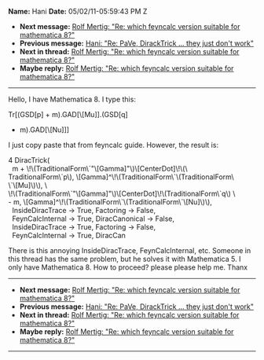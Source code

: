 **Name:** Hani
**Date:** 05/02/11-05:59:43 PM Z

  - **Next message:** [Rolf Mertig: "Re: which feyncalc version suitable
    for mathematica 8?"](0633.html)
  - **Previous message:** [Hani: "Re: PaVe, DirackTrick ... they just
    don't work"](0631.html)
  - **Next in thread:** [Rolf Mertig: "Re: which feyncalc version
    suitable for mathematica 8?"](0633.html)
  - **Maybe reply:** [Rolf Mertig: "Re: which feyncalc version suitable
    for mathematica 8?"](0633.html)

-----

Hello, I have Mathematica 8. I type this:  

Tr[(GSD[p] + m).GAD[\\[Mu]].(GSD[q]
- m).GAD[\\[Nu]]]  

I just copy paste that from feyncalc guide. However, the result is:  

4 DiracTrick(  
  m +
\\\!\\(TraditionalForm\\\`"\\[Gamma]"\\)\\[CenterDot]\\\!\\(\\  
TraditionalForm\\\`p\\),
\\[Gamma]^\\\!\\(TraditionalForm\\\`\\(TraditionalForm\\  
\\\`\\[Mu]\\)\\), \\  
\\\!\\(TraditionalForm\\\`"\\[Gamma]"\\)\\[CenterDot]\\\!\\(TraditionalForm\\\`q\\)
\\  
\- m,
\\[Gamma]^\\\!\\(TraditionalForm\\\`\\(TraditionalForm\\\`\\[Nu]\\)\\),  
  InsideDiracTrace -\> True, Factoring -\> False,  
  FeynCalcInternal -\> True, DiracCanonical -\> False,  
  InsideDiracTrace -\> True, Factoring -\> False,  
  FeynCalcInternal -\> True, DiracCan  

There is this annoying InsideDiracTrace, FeynCalcInternal, etc. Someone
in this thread has the same problem, but he solves it with Mathematica
5. I only have Mathematica 8. How to proceed? please please help me.
Thanx  

-----

  - **Next message:** [Rolf Mertig: "Re: which feyncalc version suitable
    for mathematica 8?"](0633.html)
  - **Previous message:** [Hani: "Re: PaVe, DirackTrick ... they just
    don't work"](0631.html)
  - **Next in thread:** [Rolf Mertig: "Re: which feyncalc version
    suitable for mathematica 8?"](0633.html)
  - **Maybe reply:** [Rolf Mertig: "Re: which feyncalc version suitable
    for mathematica 8?"](0633.html)

-----

